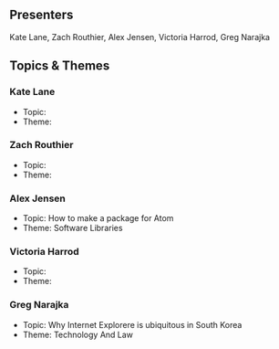 ## Presenters

Kate Lane, Zach Routhier, Alex Jensen, Victoria Harrod, Greg Narajka

## Topics & Themes

### Kate Lane

* Topic:
* Theme:

### Zach Routhier

* Topic:
* Theme:

### Alex Jensen

* Topic: How to make a package for Atom
* Theme: Software Libraries

### Victoria Harrod

* Topic:
* Theme:

### Greg Narajka

* Topic: Why Internet Explorere is ubiquitous in South Korea
* Theme: Technology And Law
